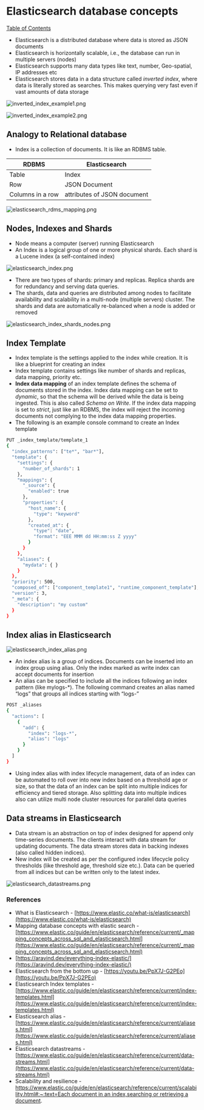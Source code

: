 # Elasticsearch database concepts

[Table of Contents](https://nagasudhir.blogspot.com/2020/04/taming-python-table-of-contents.html)

-   Elasticsearch is a distributed database where data is stored as JSON documents
-   Elasticsearch is horizontally scalable, i.e., the database can run in multiple servers (nodes)
-   Elasticsearch supports many data types like text, number, Geo-spatial, IP addresses etc
-   Elasticsearch stores data in a data structure called _inverted index_, where data is literally stored as searches. This makes querying very fast even if vast amounts of data storage

![inverted_index_example1.png](https://github.com/nagasudhirpulla/taming_python/blob/master/blog/skills/assets/img/inverted_index_example1.png?raw=true)

![inverted_index_example2.png](https://github.com/nagasudhirpulla/taming_python/blob/master/blog/skills/assets/img/inverted_index_example2.png?raw=true)

## Analogy to Relational database

-   Index is a collection of documents. It is like an RDBMS table.

| RDBMS | Elasticsearch |
|--|--|
| Table | Index |
| Row | JSON Document |
| Columns in a row | attributes of JSON document |




![elasticsearch_rdms_mapping.png](https://github.com/nagasudhirpulla/taming_python/blob/master/blog/skills/assets/img/elasticsearch_rdms_mapping.png?raw=true)

## Nodes, Indexes and Shards

-   Node means a computer (server) running Elasticsearch
-   An Index is a logical group of one or more physical shards. Each shard is a Lucene index (a self-contained index)

![elasticsearch_index.png](https://github.com/nagasudhirpulla/taming_python/blob/master/blog/skills/assets/img/elasticsearch_index.png?raw=true)

-   There are two types of shards: primary and replicas. Replica shards are for redundancy and serving data queries.
-   The shards, data and queries are distributed among nodes to facilitate availability and scalability in a multi-node (multiple servers) cluster. The shards and data are automatically re-balanced when a node is added or removed

![elasticsearch_index_shards_nodes.png](https://github.com/nagasudhirpulla/taming_python/blob/master/blog/skills/assets/img/elasticsearch_index_shards_nodes.png?raw=true)

## Index Template

-   Index template is the settings applied to the index while creation. It is like a blueprint for creating an index
-   Index template contains settings like number of shards and replicas, data mapping, priority etc.
-   **Index data mapping** of an index template defines the schema of documents stored in the index. Index data mapping can be set to _dynamic_, so that the schema will be derived while the data is being ingested. This is also called _Schema on Write_. If the index data mapping is set to _strict_, just like an RDBMS, the index will reject the incoming documents not complying to the index data mapping properties.
-   The following is an example console command to create an Index template

```bash
PUT _index_template/template_1
{
  "index_patterns": ["te*", "bar*"],
  "template": {
    "settings": {
      "number_of_shards": 1
    },
    "mappings": {
      "_source": {
        "enabled": true
      },
      "properties": {
        "host_name": {
          "type": "keyword"
        },
        "created_at": {
          "type": "date",
          "format": "EEE MMM dd HH:mm:ss Z yyyy"
        }
      }
    },
    "aliases": {
      "mydata": { }
    }
  },
  "priority": 500,
  "composed_of": ["component_template1", "runtime_component_template"], 
  "version": 3,
  "_meta": {
    "description": "my custom"
  }
}

```

## Index alias in Elasticsearch

![elasticsearch_index_alias.png](https://github.com/nagasudhirpulla/taming_python/blob/master/blog/skills/assets/img/elasticsearch_index_alias.png?raw=true)

-   An index alias is a group of indices. Documents can be inserted into an index group using alias. Only the index marked as write index can accept documents for insertion
-   An alias can be specified to include all the indices following an index pattern (like mylogs-*). The following command creates an alias named “logs” that groups all indices starting with “logs-”

```bash
POST _aliases
{
  "actions": [
    {
      "add": {
        "index": "logs-*",
        "alias": "logs"
      }
    }
  ]
}

```

-   Using index alias with index lifecycle management, data of an index can be automated to roll over into new index based on a threshold age or size, so that the data of an index can be split into multiple indices for efficiency and tiered storage. Also splitting data into multiple indices also can utilize multi node cluster resources for parallel data queries

## Data streams in Elasticsearch

-   Data stream is an abstraction on top of index designed for append only time-series documents. The clients interact with data stream for updating documents. The data stream stores data in backing indexes (also called hidden indices).
-   New index will be created as per the configured index lifecycle policy thresholds (like threshold age, threshold size etc.). Data can be queried from all indices but can be written only to the latest index.

![elasticsearch_datastreams.png](https://github.com/nagasudhirpulla/taming_python/blob/master/blog/skills/assets/img/elasticsearch_datastreams.png?raw=true)

### References

-   What is Elasticsearch - [](https://www.elastic.co/what-is/elasticsearch)[https://www.elastic.co/what-is/elasticsearch](https://www.elastic.co/what-is/elasticsearch)
-   Mapping database concepts with elastic search - [](https://www.elastic.co/guide/en/elasticsearch/reference/current/_mapping_concepts_across_sql_and_elasticsearch.html)[https://www.elastic.co/guide/en/elasticsearch/reference/current/_mapping_concepts_across_sql_and_elasticsearch.html](https://www.elastic.co/guide/en/elasticsearch/reference/current/_mapping_concepts_across_sql_and_elasticsearch.html)
-   [](https://aravind.dev/everything-index-elastic/)[https://aravind.dev/everything-index-elastic/](https://aravind.dev/everything-index-elastic/)
-   Elasticsearch from the bottom up - [](https://youtu.be/PpX7J-G2PEo)[https://youtu.be/PpX7J-G2PEo](https://youtu.be/PpX7J-G2PEo)
-   Elasticsearch Index templates - [](https://www.elastic.co/guide/en/elasticsearch/reference/current/index-templates.html)[https://www.elastic.co/guide/en/elasticsearch/reference/current/index-templates.html](https://www.elastic.co/guide/en/elasticsearch/reference/current/index-templates.html)
-   Elasticsearch alias - [](https://www.elastic.co/guide/en/elasticsearch/reference/current/aliases.html)[https://www.elastic.co/guide/en/elasticsearch/reference/current/aliases.html](https://www.elastic.co/guide/en/elasticsearch/reference/current/aliases.html)
-   Elasticsearch datastreams - [](https://www.elastic.co/guide/en/elasticsearch/reference/current/data-streams.html)[https://www.elastic.co/guide/en/elasticsearch/reference/current/data-streams.html](https://www.elastic.co/guide/en/elasticsearch/reference/current/data-streams.html)
-   Scalability and resilience - [https://www.elastic.co/guide/en/elasticsearch/reference/current/scalability.html#:~:text=Each document in an index,searching or retrieving a document](https://www.elastic.co/guide/en/elasticsearch/reference/current/scalability.html#:~:text=Each%20document%20in%20an%20index,searching%20or%20retrieving%20a%20document).
<!--stackedit_data:
eyJoaXN0b3J5IjpbLTc5MjM2NzIwMiwtNzkyMzY3MjAyLC0yOT
AzNzY5NzVdfQ==
-->